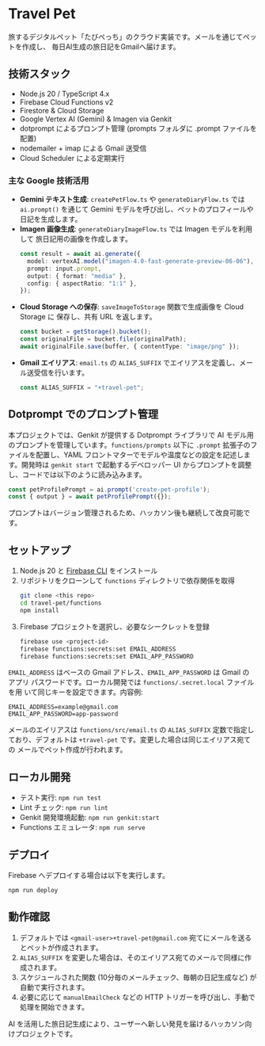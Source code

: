 # Travel Pet

旅するデジタルペット「たびぺっち」のクラウド実装です。メールを通じてペットを作成し、
毎日AI生成の旅日記をGmailへ届けます。

## 技術スタック
- Node.js 20 / TypeScript 4.x
- Firebase Cloud Functions v2
- Firestore & Cloud Storage
- Google Vertex AI (Gemini) & Imagen via Genkit
- dotprompt によるプロンプト管理 (prompts フォルダに .prompt ファイルを配置)
- nodemailer + imap による Gmail 送受信
- Cloud Scheduler による定期実行

### 主な Google 技術活用
- **Gemini テキスト生成**: `createPetFlow.ts` や `generateDiaryFlow.ts` では
  `ai.prompt()` を通じて Gemini モデルを呼び出し、ペットのプロフィールや日記を生成します。
- **Imagen 画像生成**: `generateDiaryImageFlow.ts` では Imagen モデルを利用して
  旅日記用の画像を作成します。
  ```ts
  const result = await ai.generate({
    model: vertexAI.model("imagen-4.0-fast-generate-preview-06-06"),
    prompt: input.prompt,
    output: { format: "media" },
    config: { aspectRatio: "1:1" },
  });
  ```
- **Cloud Storage への保存**: `saveImageToStorage` 関数で生成画像を Cloud Storage に
  保存し、共有 URL を返します。
  ```ts
  const bucket = getStorage().bucket();
  const originalFile = bucket.file(originalPath);
  await originalFile.save(buffer, { contentType: "image/png" });
  ```
- **Gmail エイリアス**: `email.ts` の `ALIAS_SUFFIX` でエイリアスを定義し、メール送受信を行います。
  ```ts
  const ALIAS_SUFFIX = "+travel-pet";
  ```

## Dotprompt でのプロンプト管理
本プロジェクトでは、Genkit が提供する Dotprompt ライブラリで AI モデル用のプロンプトを管理しています。`functions/prompts` 以下に `.prompt` 拡張子のファイルを配置し、YAML フロントマターでモデルや温度などの設定を記述します。開発時は `genkit start` で起動するデベロッパー UI からプロンプトを調整し、コードでは以下のように読み込みます。

```ts
const petProfilePrompt = ai.prompt('create-pet-profile');
const { output } = await petProfilePrompt({});
```

プロンプトはバージョン管理されるため、ハッカソン後も継続して改良可能です。

## セットアップ
1. Node.js 20 と [Firebase CLI](https://firebase.google.com/docs/cli) をインストール
2. リポジトリをクローンして `functions` ディレクトリで依存関係を取得
   ```bash
   git clone <this repo>
   cd travel-pet/functions
   npm install
   ```
3. Firebase プロジェクトを選択し、必要なシークレットを登録
   ```bash
   firebase use <project-id>
   firebase functions:secrets:set EMAIL_ADDRESS
   firebase functions:secrets:set EMAIL_APP_PASSWORD
   ```
  `EMAIL_ADDRESS` はベースの Gmail アドレス、`EMAIL_APP_PASSWORD` は Gmail の
  アプリ パスワードです。ローカル開発では `functions/.secret.local` ファイルを用
  いて同じキーを設定できます。内容例:
  ```
  EMAIL_ADDRESS=example@gmail.com
  EMAIL_APP_PASSWORD=app-password
  ```

   メールのエイリアスは `functions/src/email.ts` の `ALIAS_SUFFIX` 定数で指定し
   ており、デフォルトは `+travel-pet` です。変更した場合は同じエイリアス宛ての
   メールでペット作成が行われます。

## ローカル開発
- テスト実行: `npm run test`
- Lint チェック: `npm run lint`
- Genkit 開発環境起動: `npm run genkit:start`
- Functions エミュレータ: `npm run serve`

## デプロイ
Firebase へデプロイする場合は以下を実行します。
```bash
npm run deploy
```

## 動作確認
1. デフォルトでは `<gmail-user>+travel-pet@gmail.com` 宛てにメールを送るとペットが作成されます。
2. `ALIAS_SUFFIX` を変更した場合は、そのエイリアス宛てのメールで同様に作成されます。
3. スケジュールされた関数 (10分毎のメールチェック、毎朝の日記生成など) が自動で実行されます。
4. 必要に応じて `manualEmailCheck` などの HTTP トリガーを呼び出し、手動で処理を開始できます。

AI を活用した旅日記生成により、ユーザーへ新しい発見を届けるハッカソン向けプロジェクトです。
